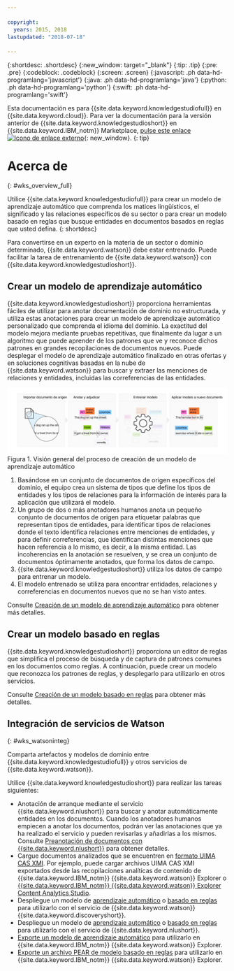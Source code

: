 ```yaml
---

copyright:
  years: 2015, 2018
lastupdated: "2018-07-18"

---
```


{:shortdesc: .shortdesc}
{:new_window: target="_blank"}
{:tip: .tip}
{:pre: .pre}
{:codeblock: .codeblock}
{:screen: .screen}
{:javascript: .ph data-hd-programlang='javascript'}
{:java: .ph data-hd-programlang='java'}
{:python: .ph data-hd-programlang='python'}
{:swift: .ph data-hd-programlang='swift'}

Esta documentación es para {{site.data.keyword.knowledgestudiofull}} en {{site.data.keyword.cloud}}. Para ver la documentación para la versión anterior de {{site.data.keyword.knowledgestudioshort}} en {{site.data.keyword.IBM_notm}} Marketplace, [pulse este enlace ![Icono de enlace externo](../../icons/launch-glyph.svg "Icono de enlace externo")](https://console.bluemix.net/docs/services/knowledge-studio/index.html){: new_window}.
{: tip}

# Acerca de
{: #wks_overview_full}

Utilice {{site.data.keyword.knowledgestudiofull}} para crear un modelo de aprendizaje automático que comprenda los matices lingüísticos, el significado y las relaciones específicos de su sector o para crear un modelo basado en reglas que busque entidades en documentos basados en reglas que usted defina.
{: shortdesc}

Para convertirse en un experto en la materia de un sector o dominio determinado, {{site.data.keyword.watson}} debe estar entrenado. Puede facilitar la tarea de entrenamiento de {{site.data.keyword.watson}} con {{site.data.keyword.knowledgestudioshort}}.

## Crear un modelo de aprendizaje automático

{{site.data.keyword.knowledgestudioshort}} proporciona herramientas fáciles de utilizar para anotar documentación de dominio no estructurada, y utiliza estas anotaciones para crear un modelo de aprendizaje automático personalizado que comprenda el idioma del dominio. La exactitud del modelo mejora mediante pruebas repetitivas, que finalmente da lugar a un algoritmo que puede aprender de los patrones que ve y reconoce dichos patrones en grandes recopilaciones de documentos nuevos. Puede desplegar el modelo de aprendizaje automático finalizado en otras ofertas y en soluciones cognitivas basadas en la nube de {{site.data.keyword.watson}} para buscar y extraer las menciones de relaciones y entidades, incluidas las correferencias de las entidades.

![Visión general del proceso de creación de un modelo de aprendizaje automático](images/wks-ovw-anno.svg "Muestra el proceso de creación de un modelo de aprendizaje automático que puede encontrar entidades y relaciones en documentos nuevos.") Figura 1. Visión general del proceso de creación de un modelo de aprendizaje automático

1. Basándose en un conjunto de documentos de origen específicos del dominio, el equipo crea un sistema de tipos que define los tipos de entidades y los tipos de relaciones para la información de interés para la aplicación que utilizará el modelo.
1. Un grupo de dos o más anotadores humanos anota un pequeño conjunto de documentos de origen para etiquetar palabras que representan tipos de entidades, para identificar tipos de relaciones donde el texto identifica relaciones entre menciones de entidades, y para definir correferencias, que identifican distintas menciones que hacen referencia a lo mismo, es decir, a la misma entidad. Las incoherencias en la anotación se resuelven, y se crea un conjunto de documentos óptimamente anotados, que forma los datos de campo.
1. {{site.data.keyword.knowledgestudioshort}} utiliza los datos de campo para entrenar un modelo.
1. El modelo entrenado se utiliza para encontrar entidades, relaciones y correferencias en documentos nuevos que no se han visto antes.

Consulte [Creación de un modelo de aprendizaje automático](/docs/services/watson-knowledge-studio/ml-annotator.html) para obtener más detalles.

## Crear un modelo basado en reglas

{{site.data.keyword.knowledgestudioshort}} proporciona un editor de reglas que simplifica el proceso de búsqueda y de captura de patrones comunes en los documentos como reglas. A continuación, puede crear un modelo que reconozca los patrones de reglas, y desplegarlo para utilizarlo en otros servicios.

Consulte [Creación de un modelo basado en reglas](/docs/services/watson-knowledge-studio/rule-annotator.html) para obtener más detalles.

## Integración de servicios de Watson
{: #wks_watsoninteg}

Comparta artefactos y modelos de dominio entre {{site.data.keyword.knowledgestudiofull}} y otros servicios de {{site.data.keyword.watson}}.

Utilice {{site.data.keyword.knowledgestudioshort}} para realizar las tareas siguientes:

- Anotación de arranque mediante el servicio {{site.data.keyword.nlushort}} para buscar y anotar automáticamente entidades en los documentos. Cuando los anotadores humanos empiecen a anotar los documentos, podrán ver las anotaciones que ya ha realizado el servicio y pueden revisarlas y añadirlas a los mismos. Consulte [Preanotación de documentos con {{site.data.keyword.nlushort}}](/docs/services/watson-knowledge-studio/preannotation.html#wks_preannotnlu) para obtener detalles.
- Cargue documentos analizados que se encuentren en [formato UIMA CAS XMI](/docs/services/watson-knowledge-studio/preannotation.html#wks_uimaweximport). Por ejemplo, puede cargar archivos UIMA CAS XMI exportados desde las recopilaciones analíticas de contenido de {{site.data.keyword.IBM_notm}} {{site.data.keyword.watson}} Explorer o [{{site.data.keyword.IBM_notm}} {{site.data.keyword.watson}} Explorer Content Analytics Studio](/docs/services/watson-knowledge-studio/preannotation.html#wks_uimawexstudio).
- Despliegue un modelo de [aprendizaje automático](/docs/services/watson-knowledge-studio/publish-ml.html#wks_madiscovery) o [basado en reglas](/docs/services/watson-knowledge-studio/rule-annotator-model-use.html#wks_rule_discovery) para utilizarlo con el servicio de {{site.data.keyword.watson}} {{site.data.keyword.discoveryshort}}.
- Despliegue un modelo de [aprendizaje automático](/docs/services/watson-knowledge-studio/publish-ml.html#wks_manlu) o [basado en reglas](/docs/services/watson-knowledge-studio/rule-annotator-model-use.html#wks_rule_nlu) para utilizarlo con el servicio de {{site.data.keyword.nlushort}}.
- [Exporte un modelo de aprendizaje automático](/docs/services/watson-knowledge-studio/publish-ml.html#wks_maexport) para utilizarlo en {{site.data.keyword.IBM_notm}} {{site.data.keyword.watson}} Explorer.
- [Exporte un archivo PEAR de modelo basado en reglas](/docs/services/watson-knowledge-studio/rule-annotator-model-use.html#wks_rule_export) para utilizarlo en {{site.data.keyword.IBM_notm}} {{site.data.keyword.watson}} Explorer.
